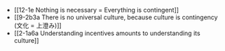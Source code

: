 - [[12-1e Nothing is necessary = Everything is contingent]]
- [[9-2b3a There is no universal culture, because culture is contingency (文化 = 上澄み)]]
- [[2-1a6a Understanding incentives amounts to understanding its culture]]
<br>
